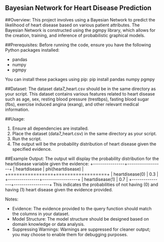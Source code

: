 ## Bayesian Network for Heart Disease Prediction

##Overview:
This project involves using a Bayesian Network to predict the likelihood of heart disease based on various patient attributes. The Bayesian Network is constructed using the pgmpy library, which allows for the creation, training, and inference of probabilistic graphical models.

##Prerequisites:
Before running the code, ensure you have the following Python packages installed:
- pandas
- numpy
- pgmpy

You can install these packages using pip:
pip install pandas numpy pgmpy

##Dataset:
The dataset data7_heart.csv should be in the same directory as your script. This dataset contains various features related to heart disease such as age, sex, resting blood pressure (trestbps), fasting blood sugar (fbs), exercise induced angina (exang), and other relevant medical information.

##Usage:
1. Ensure all dependencies are installed.
2. Place the dataset (data7_heart.csv) in the same directory as your script.
3. Run the script.
4. The output will be the probability distribution of heart disease given the specified evidence.

##Example Output:
The output will display the probability distribution for the heartdisease variable given the evidence:
+----------------+------------------+
| heartdisease   |   phi(heartdisease) |
+================+==================+
| heartdisease(0) | 0.3              |
+----------------+------------------+
| heartdisease(1) | 0.7              |
+----------------+------------------+
This indicates the probabilities of not having (0) and having (1) heart disease given the evidence provided.

Notes:
- Evidence: The evidence provided to the query function should match the columns in your dataset.
- Model Structure: The model structure should be designed based on domain knowledge or data analysis.
- Suppressing Warnings: Warnings are suppressed for cleaner output; you may choose to enable them for debugging purposes.

